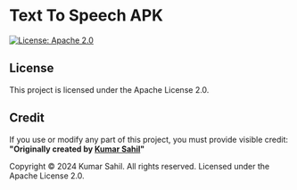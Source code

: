 # Text To Speech APK

[![License: Apache 2.0](https://img.shields.io/badge/License-Apache_2.0-blue.svg)](https://opensource.org/licenses/Apache-2.0)

## License
This project is licensed under the Apache License 2.0.

## Credit
If you use or modify any part of this project, you must provide visible credit:
**"Originally created by [Kumar Sahil](https://github.com/krsahil8825)"**

Copyright © 2024 Kumar Sahil. All rights reserved.
Licensed under the Apache License 2.0.
